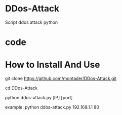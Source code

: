 # DDos-Attack
Script ddos attack python
# code
# How to Install And Use
git clone https://github.com/montader/DDos-Attack.git

cd DDos-Attack

python ddos-attack.py [IP] [port]

example:
python ddos-attack.py 192.168.1.1 80

